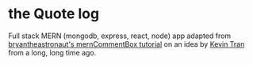 # the Quote log

Full stack MERN (mongodb, express, react, node) app adapted from [bryantheastronaut's mernCommentBox tutorial](https://github.com/bryantheastronaut/mernCommentBox) on an idea by [Kevin Tran](https://github.com/ktomega) from a long, long time ago.
